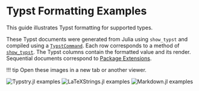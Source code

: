 
# Typst Formatting Examples

This guide illustrates Typst formatting for supported types.

These Typst documents were generated from Julia using
`show_typst` and compiled using a [`TypstCommand`](@ref).
Each row corresponds to a method of [`show_typst`](@ref).
The Typst columns contain the formatted value and its render.
Sequential documents correspond to [Package Extensions](@ref).

!!! tip
    Open these images in a new tab or another viewer.

![Typstry.jl examples](../assets/Typstry_examples.svg)
![LaTeXStrings.jl examples](../assets/LaTeXStrings_examples.svg)
![Markdown.jl examples](../assets/Markdown_examples.svg)
